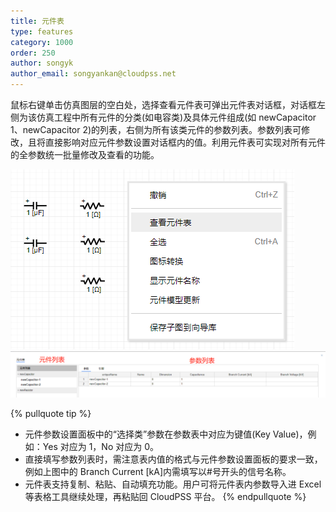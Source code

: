 ```yaml
---
title: 元件表
type: features
category: 1000
order: 250
author: songyk
author_email: songyankan@cloudpss.net
---
```


鼠标右键单击仿真图层的空白处，选择查看元件表可弹出元件表对话框，对话框左侧为该仿真工程中所有元件的分类(如电容类)及具体元件组成(如 newCapacitor 1、newCapacitor 2)的列表，右侧为所有该类元件的参数列表。参数列表可修改，且将直接影响对应元件参数设置对话框内的值。利用元件表可实现对所有元件的全参数统一批量修改及查看的功能。

![元件列表](ComponentTable/Y1.png '查看元件表选项')
![元件列表](ComponentTable/Y2.png '元件表页面')

{% pullquote tip %}

- 元件参数设置面板中的“选择类”参数在参数表中对应为键值(Key Value)，例如：Yes 对应为 1，No 对应为 0。
- 直接填写参数列表时，需注意表内值的格式与元件参数设置面板的要求一致，例如上图中的 Branch Current [kA]内需填写以#号开头的信号名称。
- 元件表支持复制、粘贴、自动填充功能。用户可将元件表内参数导入进 Excel 等表格工具继续处理，再粘贴回 CloudPSS 平台。
  {% endpullquote %}
